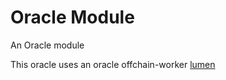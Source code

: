  # Oracle Module

An Oracle module

This oracle uses an oracle offchain-worker [lumen](https://github.com/digitalnativeinc/lumen)